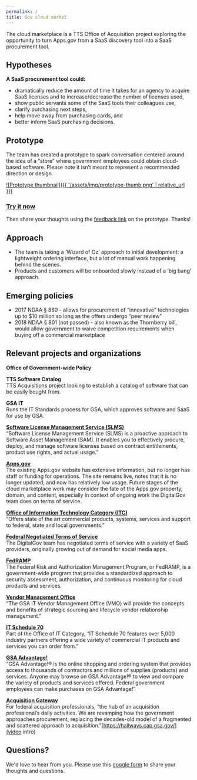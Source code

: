 ```yaml
---
permalink: /
title: Gov cloud market
---
```


The cloud marketplace is a TTS Office of Acquisition project exploring the opportunity to turn Apps.gov from a SaaS discovery tool into a SaaS procurement tool.

## Hypotheses
**A SaaS procurement tool could:**
- dramatically reduce the amount of time it takes for an agency to acquire SaaS licenses and to increase/decrease the number of licenses used,
- show public servants some of the SaaS tools their colleagues use,
- clarify purchasing next steps,
- help move away from purchasing cards, and
- better inform SaaS purchasing decisions.

## Prototype

The team has created a prototype to spark conversation centered around the idea of a “store” where government employees could obtain cloud-based software. Please note it isn’t meant to represent a recommended direction or design.

[![Prototype thumbnail]({{ '/assets/img/prototype-thumb.png' | relative_url }})](https://gsa.invisionapp.com/share/4RCD8OISB#/241551676_home-Logged-In)

### [Try it now](https://gsa.invisionapp.com/share/4RCD8OISB#/241551676_home-Logged-In)
Then share your thoughts using the [feedback link](http://docs.google.com/forms/d/e/1FAIpQLSer389kqIkYiYW5Veqcf8urhr_ldLmCEBf-l-fU5O6gYWKRmQ/viewform) on the prototype. Thanks!

## Approach
- The team is taking a ‘Wizard of Oz’ approach to initial development: a lightweight ordering interface, but a lot of manual work happening behind the scenes.
- Products and customers will be onboarded slowly instead of a ‘big bang’ approach.


## Emerging policies
- 2017 NDAA § 880 - allows for procurement of “innovative” technologies up to $10 million so long as the offers undergo “peer review”
- 2018 NDAA § 801 (not passed) - also known as the Thornberry bill, would allow government to waive competition requirements when buying off a commercial marketplace


## Relevant projects and organizations

**Office of Government-wide Policy**

**TTS Software Catalog**<br>
TTS Acquisitions project looking to establish a catalog of software that can be easily bought from.

**GSA IT**<br>
Runs the IT Standards process for GSA, which approves software and SaaS for use by GSA.

**[Software License Management Service (SLMS)](https://www.gsa.gov/portal/content/154742)**<br>
“Software License Management Service (SLMS) is a proactive approach to Software Asset Management (SAM). It enables you to effectively procure, deploy, and manage software licenses based on contract entitlements, product use rights, and actual usage.”

**[Apps.gov](https://apps.gov/)**<br>
The existing Apps.gov website has extensive information, but no longer has staff or funding for operations. The site remains live, notes that it is no longer updated, and now has relatively low usage. Future stages of the cloud marketplace work may consider the fate of the Apps.gov property, domain, and content, especially in context of ongoing work the DigitalGov team does on terms of service.

**[Office of Information Technology Category (ITC)](https://www.gsa.gov/portal/category/213830)**<br>
“Offers state of the art commercial products, systems, services and support to federal, state and local governments.”

**[Federal Negotiated Terms of Service](https://www.digitalgov.gov/resources/federal-compatible-terms-of-service-agreements/)**<br>
The DigitalGov team has negotiated terms of service with a variety of SaaS providers, originally growing out of demand for social media apps.

**[FedRAMP](https://www.fedramp.gov/about-us/about/)**<br>
The Federal Risk and Authorization Management Program, or FedRAMP, is a government-wide program that provides a standardized approach to security assessment, authorization, and continuous monitoring for cloud products and services.

**[Vendor Management Office](https://www.gsa.gov/portal/content/199059)**<br>
“The GSA IT Vendor Management Office (VMO) will provide the concepts and benefits of strategic sourcing and lifecycle vendor relationship management.”

**[IT Schedule 70](https://www.gsa.gov/portal/content/104506)**<br>
Part of the Office of IT Category, “IT Schedule 70 features over 5,000 industry partners offering a wide variety of commercial IT products and services you can order from.”

**[GSA Advantage!](https://www.gsaadvantage.gov/)**<br>
“GSA Advantage!® is the online shopping and ordering system that provides access to thousands of contractors and millions of supplies (products) and services. Anyone may browse on GSA Advantage!® to view and compare the variety of products and services offered. Federal government employees can make purchases on GSA Advantage!”

**[Acquisition Gateway](https://hallways.cap.gsa.gov/)**<br>
For federal acquisition professionals, “the hub of an acquisition professional’s daily activities.  We are revamping how the government approaches procurement, replacing the decades-old model of a fragmented and scattered approach to acquisition.”[https://hallways.cap.gsa.gov/](video intro)

## Questions?
We'd love to hear from you. Please use this [google form](http://docs.google.com/forms/d/e/1FAIpQLSer389kqIkYiYW5Veqcf8urhr_ldLmCEBf-l-fU5O6gYWKRmQ/viewform) to share your thoughts and questions.
